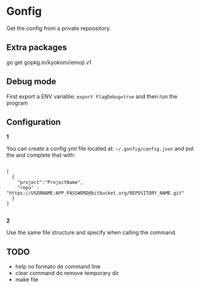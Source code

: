 # Gonfig

Get the config from a private repoository.


## Extra packages

  go get gopkg.in/kyokomi/emoji.v1


## Debug mode

First export a ENV variable: ```export FlagDebug=true``` and then run the program



## Configuration

__1__

You can create a config.yml file located at: ```~/.gonfig/config.json``` and put the and complete that with: 

```

[
  {
    "project":"ProjectName",
    "repo" : "https://USERNAME:APP_PASSWORD@bitbucket.org/REPOSITORY_NAME.git"
  }
]
  
```


__2__

Use the same file structure and specify when calling the command.




## TODO

- help no formato de command line
- clear command do remove temporary dir
- make file